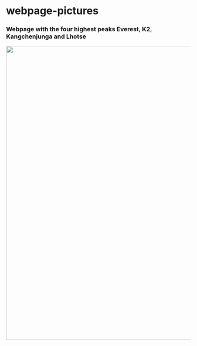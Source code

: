 # webpage-pictures

### Webpage with the four highest peaks Everest, K2, Kangchenjunga and Lhotse

<img width="800px" src="./images.photo-gallery.jpg" />
